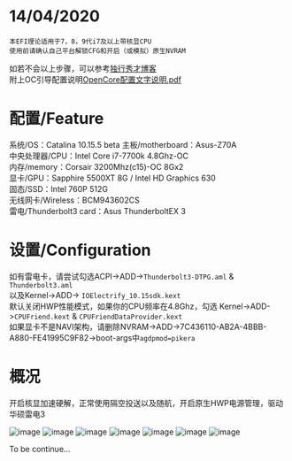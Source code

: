 # 14/04/2020
    本EFI理论适用于7，8，9代i7及以上带核显CPU
    使用前请确认自己平台解锁CFG和开启（或模拟）原生NVRAM
如若不会以上步骤，可以参考[独行秀才博客](https://shuiyunxc.gitee.io)<br>
附上OC引导配置说明[OpenCore配置文字说明.pdf](https://github.com/ra1nv/Asus-Z270A-OC/blob/master/OpenCore%E9%85%8D%E7%BD%AE%E6%96%87%E5%AD%97%E8%AF%B4%E6%98%8E%E7%AC%AC%E5%9B%9B%E7%89%88.pdf)
# 配置/Feature
系统/OS：Catalina 10.15.5 beta
主板/motherboard：Asus-Z70A<br>
中央处理器/CPU：Intel Core i7-7700k 4.8Ghz-OC<br>
内存/memory：Corsair 3200Mhz(c15)-OC 8Gx2<br>
显卡/GPU：Sapphire 5500XT 8G / Intel HD Graphics 630<br>
固态/SSD：Intel 760P 512G<br>
无线网卡/Wireless：BCM943602CS<br>
雷电/Thunderbolt3 card：Asus ThunderboltEX 3
# 设置/Configuration
如有雷电卡，请尝试勾选ACPI->ADD->`Thunderbolt3-DTPG.aml` & `Thunderbolt3.aml`<br>以及Kernel->ADD->
`IOElectrify_10.15sdk.kext`<br>默认关闭HWP性能模式，如果你的CPU频率在4.8Ghz，勾选
Kernel->ADD->`CPUFriend.kext` & `CPUFriendDataProvider.kext`<br>如果显卡不是NAVI架构，请删除NVRAM->ADD->7C436110-AB2A-4BBB-A880-FE41995C9F82->boot-args中`agdpmod=pikera`

# 概况
开启核显加速硬解，正常使用隔空投送以及随航，开启原生HWP电源管理，驱动华硕雷电3

![image](https://github.com/ra1nv/Asus-Z270A-OC/blob/master/img/DS.png)
![image](https://github.com/ra1nv/Asus-Z270A-OC/blob/master/img/QQ20200414-012723@2x.png)
![image](https://github.com/ra1nv/Asus-Z270A-OC/blob/master/img/QQ20200414-012750@2x.png)
![image](https://github.com/ra1nv/Asus-Z270A-OC/blob/master/img/QQ20200414-012804@2x.png)
![image](https://github.com/ra1nv/Asus-Z270A-OC/blob/master/img/QQ20200414-012835@2x.png)
![image](https://github.com/ra1nv/Asus-Z270A-OC/blob/master/img/QQ20200414-013010@2x.png)
![image](https://github.com/ra1nv/Asus-Z270A-OC/blob/master/img/QQ20200414-013028@2x.png)

To be continue...
